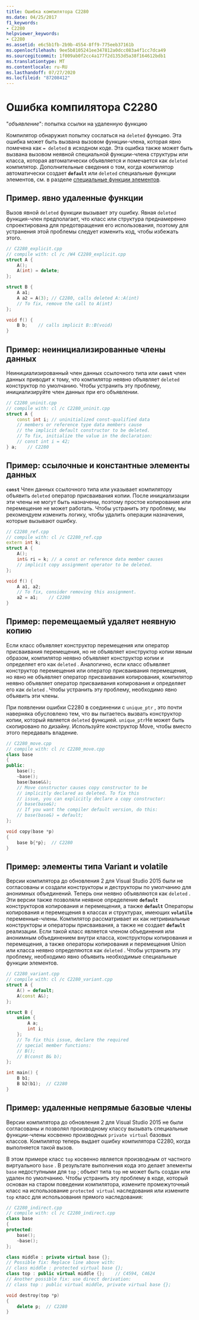 ```yaml
---
title: Ошибка компилятора C2280
ms.date: 04/25/2017
f1_keywords:
- C2280
helpviewer_keywords:
- C2280
ms.assetid: e6c5b1fb-2b9b-4554-8ff9-775eeb37161b
ms.openlocfilehash: 9ee5b8105241ee347812a0dcc083a4f1cc7dca49
ms.sourcegitcommit: 1f009ab0f2cc4a177f2d1353d5a38f164612bdb1
ms.translationtype: MT
ms.contentlocale: ru-RU
ms.lasthandoff: 07/27/2020
ms.locfileid: "87208412"
---
```

# <a name="compiler-error-c2280"></a>Ошибка компилятора C2280

"*объявление*": попытка ссылки на удаленную функцию

Компилятор обнаружил попытку сослаться на `deleted` функцию. Эта ошибка может быть вызвана вызовом функции-члена, которая явно помечена как `= deleted` в исходном коде. Эта ошибка также может быть вызвана вызовом неявной специальной функции-члена структуры или класса, которая автоматически объявляется и помечается как `deleted` компилятор. Дополнительные сведения о том, когда компилятор автоматически создает **`default`** или `deleted` специальные функции элементов, см. в разделе [специальные функции элементов](../../cpp/special-member-functions.md).

## <a name="example-explicitly-deleted-functions"></a>Пример. явно удаленные функции

Вызов явной `deleted` функции вызывает эту ошибку. Явная `deleted` функция-член предполагает, что класс или структура преднамеренно спроектирована для предотвращения его использования, поэтому для устранения этой проблемы следует изменить код, чтобы избежать этого.

```cpp
// C2280_explicit.cpp
// compile with: cl /c /W4 C2280_explicit.cpp
struct A {
    A();
    A(int) = delete;
};

struct B {
    A a1;
    A a2 = A(3); // C2280, calls deleted A::A(int)
    // To fix, remove the call to A(int)
};

void f() {
    B b;    // calls implicit B::B(void)
}
```

## <a name="example-uninitialized-data-members"></a>Пример: неинициализированные члены данных

Неинициализированный член данных ссылочного типа или **`const`** член данных приводит к тому, что компилятор неявно объявляет `deleted` конструктор по умолчанию. Чтобы устранить эту проблему, инициализируйте член данных при его объявлении.

```cpp
// C2280_uninit.cpp
// compile with: cl /c C2280_uninit.cpp
struct A {
    const int i; // uninitialized const-qualified data
    // members or reference type data members cause
    // the implicit default constructor to be deleted.
    // To fix, initialize the value in the declaration:
    // const int i = 42;
} a;    // C2280
```

## <a name="example-reference-and-const-data-members"></a>Пример: ссылочные и константные элементы данных

**`const`** Член данных ссылочного типа или указывает компилятору объявить `deleted` оператор присваивания копии. После инициализации эти члены не могут быть назначены, поэтому простое копирование или перемещение не может работать. Чтобы устранить эту проблему, мы рекомендуем изменить логику, чтобы удалить операции назначения, которые вызывают ошибку.

```cpp
// C2280_ref.cpp
// compile with: cl /c C2280_ref.cpp
extern int k;
struct A {
    A();
    int& ri = k; // a const or reference data member causes
    // implicit copy assignment operator to be deleted.
};

void f() {
    A a1, a2;
    // To fix, consider removing this assignment.
    a2 = a1;    // C2280
}
```

## <a name="example-movable-deletes-implicit-copy"></a>Пример: перемещаемый удаляет неявную копию

Если класс объявляет конструктор перемещения или оператор присваивания перемещения, но не объявляет конструктор копии явным образом, компилятор неявно объявляет конструктор копии и определяет его как `deleted` . Аналогично, если класс объявляет конструктор перемещения или оператор присваивания перемещения, но явно не объявляет оператор присваивания копирования, компилятор неявно объявляет оператор присваивания копирования и определяет его как `deleted` . Чтобы устранить эту проблему, необходимо явно объявить эти члены.

При появлении ошибки C2280 в соединении с `unique_ptr` , это почти наверняка обусловлено тем, что вы пытаетесь вызвать конструктор копии, который является `deleted` функцией. `unique_ptr`Не может быть скопировано по дизайну. Используйте конструктор Move, чтобы вместо этого передавать владение.

```cpp
// C2280_move.cpp
// compile with: cl /c C2280_move.cpp
class base
{
public:
    base();
    ~base();
    base(base&&);
    // Move constructor causes copy constructor to be
    // implicitly declared as deleted. To fix this
    // issue, you can explicitly declare a copy constructor:
    // base(base&);
    // If you want the compiler default version, do this:
    // base(base&) = default;
};

void copy(base *p)
{
    base b{*p};  // C2280
}
```

## <a name="example-variant-and-volatile-members"></a>Пример: элементы типа Variant и volatile

Версии компилятора до обновления 2 для Visual Studio 2015 были не согласованы и создали конструкторы и деструкторы по умолчанию для анонимных объединений. Теперь они неявно объявляются как `deleted` . Эти версии также позволяли неявное определение **`default`** конструкторов копирования и перемещения, а также **`default`** Операторы копирования и перемещения в классах и структурах, имеющих **`volatile`** переменные-члены. Компилятор рассматривает их как нетривиальные конструкторы и операторы присваивания, а также не создает **`default`** реализации. Если такой класс является членом объединения или анонимным объединением внутри класса, конструкторы копирования и перемещения, а также операторы копирования и перемещения Union или класса неявно определяются как `deleted` . Чтобы устранить эту проблему, необходимо явно объявить необходимые специальные функции элементов.

```cpp
// C2280_variant.cpp
// compile with: cl /c C2280_variant.cpp
struct A {
    A() = default;
    A(const A&);
};

struct B {
    union {
        A a;
        int i;
    };
    // To fix this issue, declare the required
    // special member functions:
    // B();
    // B(const B& b);
};

int main() {
    B b1;
    B b2(b1);  // C2280
}
```

## <a name="example-indirect-base-members-deleted"></a>Пример: удаленные непрямые базовые члены

Версии компилятора до обновления 2 для Visual Studio 2015 не были согласованы и позволял производному классу вызывать специальные функции-члены косвенно производных `private virtual` базовых классов. Компилятор теперь выдает ошибку компилятора C2280, когда выполняется такой вызов.

В этом примере класс `top` косвенно является производным от частного виртуального `base` . В результате выполнения кода это делает элементы `base` недоступными для `top` ; объект типа `top` не может быть создан или удален по умолчанию. Чтобы устранить эту проблему в коде, который основан на старом поведении компилятора, измените промежуточный класс на использование `protected virtual` наследования или измените `top` класс для использования прямого наследования:

```cpp
// C2280_indirect.cpp
// compile with: cl /c C2280_indirect.cpp
class base
{
protected:
    base();
    ~base();
};

class middle : private virtual base {};
// Possible fix: Replace line above with:
// class middle : protected virtual base {};
class top : public virtual middle {};    // C4594, C4624
// Another possible fix: use direct derivation:
// class top : public virtual middle, private virtual base {};

void destroy(top *p)
{
    delete p;  // C2280
}
```
